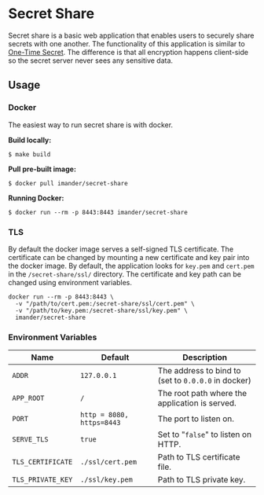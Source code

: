 # Secret Share

Secret share is a basic web application that enables users to securely share secrets with one another. The functionality of this application is similar to [One-Time Secret](https://github.com/onetimesecret/onetimesecret). The difference is that all encryption happens client-side so the secret server never sees any sensitive data.

## Usage

### Docker

The easiest way to run secret share is with docker.

**Build locally:**

```
$ make build
```

**Pull pre-built image:**

```
$ docker pull imander/secret-share
```

**Running Docker:**

```
$ docker run --rm -p 8443:8443 imander/secret-share
```

### TLS

By default the docker image serves a self-signed TLS certificate. The certificate can be changed by mounting a new certificate and key pair into the docker image. By default, the application looks for `key.pem` and `cert.pem` in the `/secret-share/ssl/` directory. The certificate and key path can be changed using environment variables.

```
docker run --rm -p 8443:8443 \
  -v "/path/to/cert.pem:/secret-share/ssl/cert.pem" \
  -v "/path/to/key.pem:/secret-share/ssl/key.pem" \
  imander/secret-share
```

### Environment Variables

|Name             |Default                  |Description                                        |
|-----------------|-------------------------|---------------------------------------------------|
|`ADDR`           |`127.0.0.1`              |The address to bind to (set to `0.0.0.0` in docker)|
|`APP_ROOT`       |`/`                      |The root path where the application is served.     |
|`PORT`           |`http = 8080, https=8443`|The port to listen on.                             |
|`SERVE_TLS`      |`true`                   |Set to "`false`" to listen on HTTP.                |
|`TLS_CERTIFICATE`|`./ssl/cert.pem`         |Path to TLS certificate file.                      |
|`TLS_PRIVATE_KEY`|`./ssl/key.pem`          |Path to TLS private key.                           |

